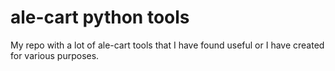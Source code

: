 # ale-cart python tools
My repo with a lot of ale-cart tools that I have found useful or I have created for various purposes.

